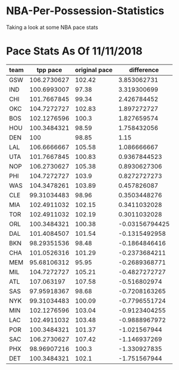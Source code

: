 # NBA-Per-Possession-Statistics
Taking a look at some NBA pace stats

# Pace Stats As Of 11/11/2018
| team | tpp pace    | original pace | difference     | 
|------|-------------|---------------|----------------| 
| GSW  | 106.2730627 | 102.42        | 3.853062731    | 
| IND  | 100.6993007 | 97.38         | 3.319300699    | 
| CHI  | 101.7667845 | 99.34         | 2.426784452    | 
| OKC  | 104.7272727 | 102.83        | 1.897272727    | 
| BOS  | 102.1276596 | 100.3         | 1.827659574    | 
| HOU  | 100.3484321 | 98.59         | 1.758432056    | 
| DEN  | 100         | 98.85         | 1.15           | 
| LAL  | 106.6666667 | 105.58        | 1.086666667    | 
| UTA  | 101.7667845 | 100.83        | 0.9367844523   | 
| NOP  | 106.2730627 | 105.38        | 0.8930627306   | 
| PHI  | 104.7272727 | 103.9         | 0.8272727273   | 
| WAS  | 104.3478261 | 103.89        | 0.457826087    | 
| CLE  | 99.31034483 | 98.96         | 0.3503448276   | 
| MIA  | 102.4911032 | 102.15        | 0.3411032028   | 
| TOR  | 102.4911032 | 102.19        | 0.3011032028   | 
| ORL  | 100.3484321 | 100.38        | -0.03156794425 | 
| DAL  | 101.4084507 | 101.54        | -0.1315492958  | 
| BKN  | 98.29351536 | 98.48         | -0.1864846416  | 
| CHA  | 101.0526316 | 101.29        | -0.2373684211  | 
| MEM  | 95.68106312 | 95.95         | -0.2689368771  | 
| MIL  | 104.7272727 | 105.21        | -0.4827272727  | 
| ATL  | 107.063197  | 107.58        | -0.516802974   | 
| SAS  | 97.95918367 | 98.68         | -0.7208163265  | 
| NYK  | 99.31034483 | 100.09        | -0.7796551724  | 
| MIN  | 102.1276596 | 103.04        | -0.9123404255  | 
| LAC  | 102.4911032 | 103.48        | -0.9888967972  | 
| POR  | 100.3484321 | 101.37        | -1.021567944   | 
| SAC  | 106.2730627 | 107.42        | -1.146937269   | 
| PHX  | 98.96907216 | 100.3         | -1.330927835   | 
| DET  | 100.3484321 | 102.1         | -1.751567944   | 
